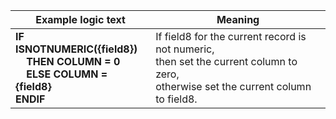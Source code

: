
|Example logic text|Meaning|
|------------------|-------|
|**IF ISNOTNUMERIC({field8})<br>&nbsp;&nbsp;&nbsp;&nbsp;THEN COLUMN = 0<br>&nbsp;&nbsp;&nbsp;&nbsp;ELSE COLUMN = {field8}<br>ENDIF**|If field8 for the current record is not numeric,<br>then set the current column to zero,<br>otherwise set the current column to field8.|


